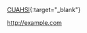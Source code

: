 [CUAHSI](https://www.cuahsi.org/){:target="_blank"}

<a href="http://example.com">http://example.com</a>

